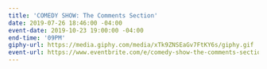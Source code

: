 ```yaml
---
title: 'COMEDY SHOW: The Comments Section'
date: 2019-07-26 18:46:00 -04:00
event-date: 2019-10-23 19:00:00 -04:00
end-time: '09PM'
giphy-url: https://media.giphy.com/media/xTk9ZNSEaGv7FtKY6s/giphy.gif
event-url: https://www.eventbrite.com/e/comedy-show-the-comments-section-tickets-73904332849
---
```


